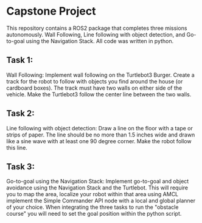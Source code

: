 # Capstone Project
This repository contains a ROS2 package that completes three missions autonomously.  Wall Following, Line following with object detection, and Go-to-goal using the Navigation Stack.  All code was written in python.

## Task 1:
Wall Following: Implement wall following on the Turtlebot3 Burger. Create a track for the robot to follow with objects you find around the house (or cardboard boxes). The track must have two walls on either side of the vehicle. Make the Turtlebot3 follow the center line between the two walls.

## Task 2:
Line following with object detection: Draw a line on the floor with a tape or strips of paper. The line should be no more than 1.5 inches wide and drawn like a sine wave with at least one 90 degree corner. Make the robot follow this line.

## Task 3:
Go-to-goal using the Navigation Stack: Implement go-to-goal and object avoidance using the Navigation Stack and the Turtlebot. This will require you to map the area, localize your robot within that area using AMCL implement the Simple Commander API node with a local and global planner of your choice. When integrating the three tasks to run the "obstacle course" you will need to set the goal position within the python script.

